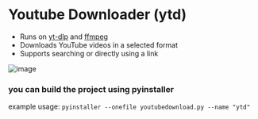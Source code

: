 # Youtube Downloader (ytd)
* Runs on [yt-dlp](https://github.com/yt-dlp/yt-dlp) and [ffmpeg](https://github.com/FFmpeg/FFmpeg)
* Downloads YouTube videos in a selected format
* Supports searching or directly using a link

![image](https://github.com/user-attachments/assets/4506a802-1fa2-42a2-b62e-162a84b0e1db)


### you can build the project using pyinstaller
example usage:
`pyinstaller --onefile youtubedownload.py --name "ytd"`
